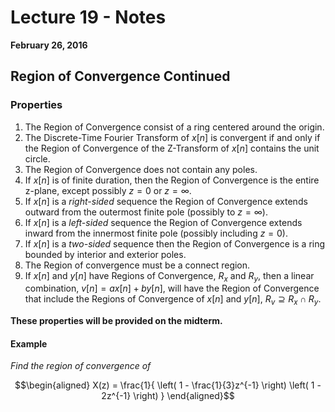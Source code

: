 # Lecture 19 - Notes  

**February 26, 2016**  

## Region of Convergence Continued

### Properties

1. The Region of Convergence consist of a ring centered around the origin.
2. The Discrete-Time Fourier Transform of $x[n]$ is convergent if and only if the Region of Convergence of the Z-Transform of $x[n]$ contains the unit circle.
3. The Region of Convergence does not contain any poles.
4. If $x[n]$ is of finite duration, then the Region of Convergence is the entire z-plane, except possibly $z = 0$ or $z = \infty$.
5. If $x[n]$ is a *right-sided* sequence the Region of Convergence extends outward from the outermost finite pole (possibly to $z = \infty$).
6. If $x[n]$ is a *left-sided* sequence the Region of Convergence extends inward from the innermost finite pole (possibly including $z=0$).
7. If $x[n]$ is a *two-sided* sequence then the Region of Convergence is a ring bounded by interior and exterior poles.
8. The Region of convergence must be a connect region.
9. If $x[n]$ and $y[n]$ have Regions of Convergence, $R_x$ and $R_y$, then a linear combination, $v[n] = ax[n] + by[n]$, will have the Region of Convergence that include the Regions of Convergence of $x[n]$ and $y[n]$, $R_v \supseteq R_x \cap R_y$.

__These properties will be provided on the midterm.__

#### Example

*Find the region of convergence of*

$$\begin{aligned}
    X(z) = \frac{1}{
    \left( 1 - \frac{1}{3}z^{-1} \right)
    \left( 1 - 2z^{-1} \right)
    }
\end{aligned}$$
